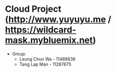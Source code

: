 # Cloud Project (http://www.yuyuyu.me / https://wildcard-mask.mybluemix.net)

* Group:
  * Leung Chun Wa - 11489838
  * Tang Lap Man - 11287675
